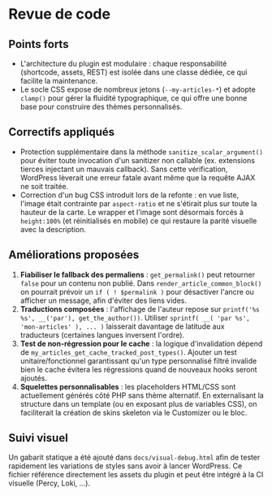 # Revue de code

## Points forts
- L'architecture du plugin est modulaire : chaque responsabilité (shortcode, assets, REST) est isolée dans une classe dédiée, ce qui facilite la maintenance.
- Le socle CSS expose de nombreux jetons (`--my-articles-*`) et adopte `clamp()` pour gérer la fluidité typographique, ce qui offre une bonne base pour construire des thèmes personnalisés.

## Correctifs appliqués
- Protection supplémentaire dans la méthode `sanitize_scalar_argument()` pour éviter toute invocation d'un sanitizer non callable (ex. extensions tierces injectant un mauvais callback). Sans cette vérification, WordPress lèverait une erreur fatale avant même que la requête AJAX ne soit traitée.
- Correction d'un bug CSS introduit lors de la refonte : en vue liste, l'image était contrainte par `aspect-ratio` et ne s'étirait plus sur toute la hauteur de la carte. Le wrapper et l'image sont désormais forcés à `height:100%` (et réinitialisés en mobile) ce qui restaure la parité visuelle avec la description.

## Améliorations proposées
1. **Fiabiliser le fallback des permaliens** : `get_permalink()` peut retourner `false` pour un contenu non publié. Dans `render_article_common_block()` on pourrait prévoir un `if ( ! $permalink )` pour désactiver l'ancre ou afficher un message, afin d'éviter des liens vides.
2. **Traductions composées** : l'affichage de l'auteur repose sur `printf('%s %s', __('par'), get_the_author())`. Utiliser `sprintf( __( 'par %s', 'mon-articles' ), ... )` laisserait davantage de latitude aux traducteurs (certaines langues inversent l'ordre).
3. **Test de non-régression pour le cache** : la logique d'invalidation dépend de `my_articles_get_cache_tracked_post_types()`. Ajouter un test unitaire/fonctionnel garantissant qu'un type personnalisé filtré invalide bien le cache évitera les régressions quand de nouveaux hooks seront ajoutés.
4. **Squelettes personnalisables** : les placeholders HTML/CSS sont actuellement générés côté PHP sans thème alternatif. En externalisant la structure dans un template (ou en exposant plus de variables CSS), on faciliterait la création de skins skeleton via le Customizer ou le bloc.

## Suivi visuel
Un gabarit statique a été ajouté dans `docs/visual-debug.html` afin de tester rapidement les variations de styles sans avoir à lancer WordPress. Ce fichier référence directement les assets du plugin et peut être intégré à la CI visuelle (Percy, Loki, …).
